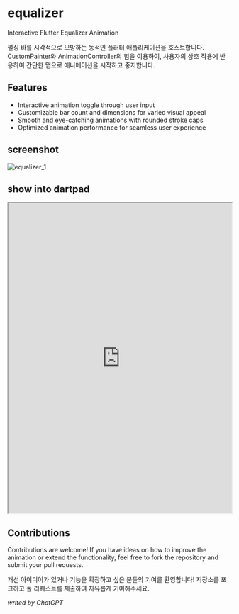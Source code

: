 # equalizer

Interactive Flutter Equalizer Animation


펄싱 바를 시각적으로 모방하는 동적인 플러터 애플리케이션을 호스트합니다. CustomPainter와 AnimationController의 힘을 이용하여, 사용자의 상호 작용에 반응하여 간단한 탭으로 애니메이션을 시작하고 중지합니다.


## Features

+ Interactive animation toggle through user input
+ Customizable bar count and dimensions for varied visual appeal
+ Smooth and eye-catching animations with rounded stroke caps
+ Optimized animation performance for seamless user experience


## screenshot

![equalizer_1](https://github.com/uphoon/equalizer/assets/3182587/7dfeeb7b-4ac2-472a-991f-536d005691f8)


## show into dartpad

<iframe src="https://dartpad.dev/embed-flutter.html?id=d45563969f8b818d541ce39051decba2" style="width:100%; height:700px"></iframe>


## Contributions

Contributions are welcome! If you have ideas on how to improve the animation or extend the functionality, feel free to fork the repository and submit your pull requests.

개선 아이디어가 있거나 기능을 확장하고 싶은 분들의 기여를 환영합니다! 저장소를 포크하고 풀 리퀘스트를 제출하여 자유롭게 기여해주세요.


*writed by ChatGPT*

